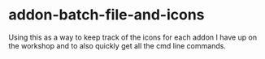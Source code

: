 # addon-batch-file-and-icons
Using this as a way to keep track of the icons for each addon I have up on the workshop and to also quickly get all the cmd line commands. 
